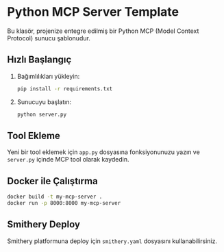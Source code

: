 # Python MCP Server Template

Bu klasör, projenize entegre edilmiş bir Python MCP (Model Context Protocol) sunucu şablonudur.

## Hızlı Başlangıç

1. Bağımlılıkları yükleyin:
   ```bash
   pip install -r requirements.txt
   ```
2. Sunucuyu başlatın:
   ```bash
   python server.py
   ```

## Tool Ekleme

Yeni bir tool eklemek için `app.py` dosyasına fonksiyonunuzu yazın ve `server.py` içinde MCP tool olarak kaydedin.

## Docker ile Çalıştırma

```bash
docker build -t my-mcp-server .
docker run -p 8000:8000 my-mcp-server
```

## Smithery Deploy

Smithery platformuna deploy için `smithery.yaml` dosyasını kullanabilirsiniz. 
